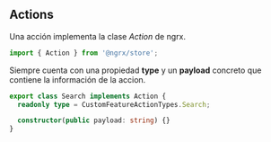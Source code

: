 ## Actions

Una acción implementa la clase _Action_ de ngrx.

```typescript
import { Action } from '@ngrx/store';
```

Siempre cuenta con una propiedad **type** y un **payload** concreto que contiene la información de la accion.

```typescript
export class Search implements Action {
  readonly type = CustomFeatureActionTypes.Search;

  constructor(public payload: string) {}
}
```